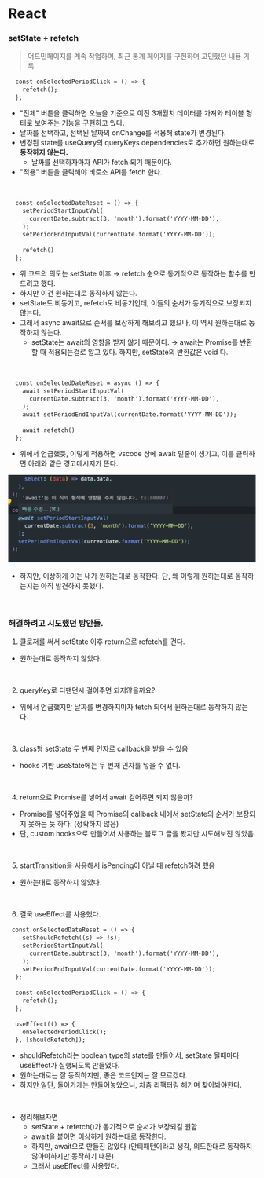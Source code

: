 # React

### setState + refetch

> 어드민페이지를 계속 작업하며, 최근 통계 페이지를 구현하며 고민했던 내용 기록

```TSX
  const onSelectedPeriodClick = () => {
    refetch();
  };
```

- "전체" 버튼을 클릭하면 오늘을 기준으로 이전 3개월치 데이터를 가져와 테이블 형태로 보여주는 기능을 구현하고 있다.
- 날짜를 선택하고, 선택된 날짜의 onChange를 적용해 state가 변경된다.
- 변경된 state를 useQuery의 queryKeys dependencies로 추가하면 원하는대로 **동작하지 않는다.**
  - 날짜를 선택하자마자 API가 fetch 되기 때문이다.
- "적용" 버튼을 클릭해야 비로소 API를 fetch 한다.

<br>

```TSX
  const onSelectedDateReset = () => {
    setPeriodStartInputVal(
      currentDate.subtract(3, 'month').format('YYYY-MM-DD'),
    );
    setPeriodEndInputVal(currentDate.format('YYYY-MM-DD'));

    refetch()
  };
```

- 위 코드의 의도는 setState 이후 → refetch 순으로 동기적으로 동작하는 함수를 만드려고 했다.
- 하지만 이건 원하는대로 동작하지 않는다.
- setState도 비동기고, refetch도 비동기인데, 이들의 순서가 동기적으로 보장되지 않는다.
- 그래서 async await으로 순서를 보장하게 해보려고 했으나, 이 역시 원하는대로 동작하지 않는다.
  - setState는 await의 영향을 받지 않기 때문이다. → await는 Promise를 반환할 때 적용되는걸로 알고 있다. 하지만, setState의 반환값은 void 다.

<br>

```TSX
  const onSelectedDateReset = async () => {
    await setPeriodStartInputVal(
      currentDate.subtract(3, 'month').format('YYYY-MM-DD'),
    );
    await setPeriodEndInputVal(currentDate.format('YYYY-MM-DD'));

    await refetch()
  };
```

- 위에서 언급했듯, 이렇게 적용하면 vscode 상에 await 밑줄이 생기고, 이를 클릭하면 아래와 같은 경고메시지가 뜬다.

![setState + await](../screen/setState%20%2B%20await.png)

- 하지만, 이상하게 이는 내가 원하는대로 동작한다. 단, 왜 이렇게 원하는대로 동작하는지는 아직 발견하지 못했다.

<br>

### 해결하려고 시도했던 방안들.

1. 클로저를 써서 setState 이후 return으로 refetch를 건다.

- 원하는대로 동작하지 않았다.

<br>

2. queryKey로 디팬던시 걸어주면 되지않을까요?

- 위에서 언급했지만 날짜를 변경하지마자 fetch 되어서 원하는대로 동작하지 않는다.

<br>

3. class형 setState 두 번째 인자로 callback을 받을 수 있음

- hooks 기반 useState에는 두 번째 인자를 넣을 수 없다.

<br>

4. return으로 Promise를 넣어서 await 걸어주면 되지 않을까?

- Promise를 넣어주었을 때 Promise의 callback 내에서 setState의 순서가 보장되지 못하는 듯 하다. (정확하지 않음)
- 단, custom hooks으로 만들어서 사용하는 블로그 글을 봤지만 시도해보진 않았음.

<br>

5. startTransition을 사용해서 isPending이 아닐 때 refetch하려 했음

- 원하는대로 동작하지 않았다.

<br>

6. 결국 useEffect를 사용했다.

```TSX
 const onSelectedDateReset = () => {
    setShouldRefetch((s) => !s);
    setPeriodStartInputVal(
      currentDate.subtract(3, 'month').format('YYYY-MM-DD'),
    );
    setPeriodEndInputVal(currentDate.format('YYYY-MM-DD'));
  };

  const onSelectedPeriodClick = () => {
    refetch();
  };

  useEffect(() => {
    onSelectedPeriodClick();
  }, [shouldRefetch]);
```

- shouldRefetch라는 boolean type의 state를 만들어서, setState 될때마다 useEffect가 실행되도록 만들었다.
- 원하는대로는 잘 동작하지만, 좋은 코드인지는 잘 모르겠다.
- 하지만 일단, 돌아가게는 만들어놓았으니, 차츰 리팩터링 해가며 찾아봐야한다.

<br>

- 정리해보자면
  - setState + refetch()가 동기적으로 순서가 보장되길 원함
  - await을 붙이면 이상하게 원하는대로 동작한다.
  - 하지만, await으로 만들진 않았다 (안티패턴이라고 생각, 의도한대로 동작하지 않아야하지만 동작하기 때문)
  - 그래서 useEffect를 사용했다.
